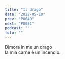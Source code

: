 ```yaml
---
title: "Il drago"
date: "2022-05-10"
prev: "P0049"
next: "P0051"
podcast: ""
foto: ""
---
```


Dimora in me un drago  
la mia carne è un incendio.
